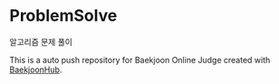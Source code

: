 # ProblemSolve
알고리즘 문제 풀이


This is a auto push repository for Baekjoon Online Judge created with [BaekjoonHub](https://github.com/BaekjoonHub/BaekjoonHub).
